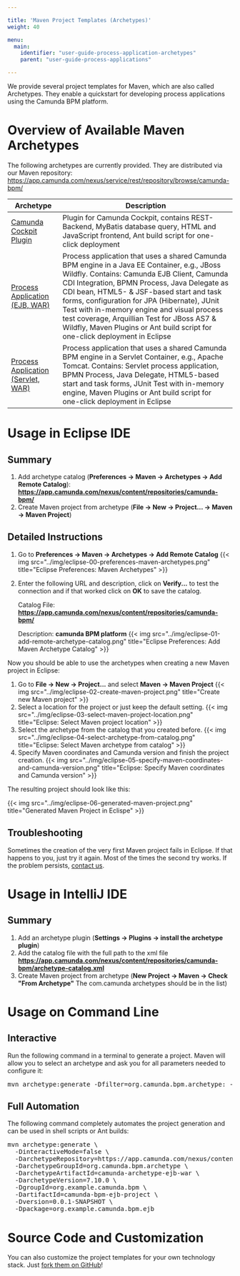 ```yaml
---

title: 'Maven Project Templates (Archetypes)'
weight: 40

menu:
  main:
    identifier: "user-guide-process-application-archetypes"
    parent: "user-guide-process-applications"

---
```


We provide several project templates for Maven, which are also called Archetypes.
They enable a quickstart for developing process applications using the Camunda BPM platform.


# Overview of Available Maven Archetypes

The following archetypes are currently provided. They are distributed via our Maven repository: https://app.camunda.com/nexus/service/rest/repository/browse/camunda-bpm/

<table class="table table-bordered">
  <thead>
    <tr><th>Archetype</th><th>Description</th></tr>
  </thead>
  <tbody>
    <tr>
      <td><a href="https://app.camunda.com/nexus/service/rest/repository/browse/camunda-bpm/org/camunda/bpm/archetype/camunda-archetype-cockpit-plugin/">Camunda Cockpit Plugin</a></td>
      <td>Plugin for Camunda Cockpit, contains REST-Backend, MyBatis database query, HTML and JavaScript frontend, Ant build script for one-click deployment</td>
    </tr>
    <tr>
      <td><a href="https://app.camunda.com/nexus/service/rest/repository/browse/camunda-bpm/org/camunda/bpm/archetype/camunda-archetype-ejb-war/">Process Application (EJB, WAR)</a></td>
      <td>Process application that uses a shared Camunda BPM engine in a Java EE Container, e.g., JBoss Wildfly.
          Contains: Camunda EJB Client, Camunda CDI Integration, BPMN Process, Java Delegate as CDI bean, HTML5- & JSF-based start and task forms,
          configuration for JPA (Hibernate), JUnit Test with in-memory engine and visual process test coverage, Arquillian Test for JBoss AS7 & Wildfly, Maven Plugins or Ant build script for one-click deployment in Eclipse</td>
    </tr>
    <tr>
      <td><a href="https://app.camunda.com/nexus/service/rest/repository/browse/camunda-bpm/org/camunda/bpm/archetype/camunda-archetype-servlet-war/">Process Application (Servlet, WAR)</a></td>
      <td>Process application that uses a shared Camunda BPM engine in a Servlet Container, e.g., Apache Tomcat.
          Contains: Servlet process application, BPMN Process, Java Delegate, HTML5-based start and task forms,
          JUnit Test with in-memory engine, Maven Plugins or Ant build script for one-click deployment in Eclipse</td>
    </tr>
  </tbody>
</table>


# Usage in Eclipse IDE

## Summary

1. Add archetype catalog (**Preferences -> Maven -> Archetypes -> Add Remote Catalog**):
    **https://app.camunda.com/nexus/content/repositories/camunda-bpm/**
2. Create Maven project from archetype (**File -> New -> Project... -> Maven -> Maven Project**)


## Detailed Instructions

1. Go to **Preferences -> Maven -> Archetypes -> Add Remote Catalog**
{{< img src="../img/eclipse-00-preferences-maven-archetypes.png" title="Eclipse Preferences: Maven Archetypes" >}}
2. Enter the following URL and description, click on **Verify...** to test the connection and if that worked click on **OK** to save the catalog.

    Catalog File: **https://app.camunda.com/nexus/content/repositories/camunda-bpm/**

    Description: **camunda BPM platform**
{{< img src="../img/eclipse-01-add-remote-archetype-catalog.png" title="Eclipse Preferences: Add Maven Archetype Catalog" >}}

Now you should be able to use the archetypes when creating a new Maven project in Eclipse:

1. Go to **File -> New -> Project...** and select **Maven -> Maven Project**
{{< img src="../img/eclipse-02-create-maven-project.png" title="Create new Maven project" >}}
2. Select a location for the project or just keep the default setting.
{{< img src="../img/eclipse-03-select-maven-project-location.png" title="Eclipse: Select Maven project location" >}}
3. Select the archetype from the catalog that you created before.
{{< img src="../img/eclipse-04-select-archetype-from-catalog.png" title="Eclipse: Select Maven archetype from catalog" >}}
4. Specify Maven coordinates and Camunda version and finish the project creation.
{{< img src="../img/eclipse-05-specify-maven-coordinates-and-camunda-version.png" title="Eclipse: Specify Maven coordinates and Camunda version" >}}

The resulting project should look like this:

{{< img src="../img/eclipse-06-generated-maven-project.png" title="Generated Maven Project in Eclispe" >}}


## Troubleshooting

Sometimes the creation of the very first Maven project fails in Eclipse. If that happens to you, just try it again. Most of the times the second try works. If the problem persists, [contact us](https://forum.camunda.org/).

# Usage in IntelliJ IDE

## Summary

1. Add an archetype plugin (**Settings -> Plugins -> install the archetype plugin**)
2. Add the catalog file with the full path to the xml file **https://app.camunda.com/nexus/content/repositories/camunda-bpm/archetype-catalog.xml**
3. Create Maven project from archetype (**New Project -> Maven -> Check "From Archetype"** The com.camunda archetypes should be in the list)

# Usage on Command Line

## Interactive

Run the following command in a terminal to generate a project. Maven will allow you to select an archetype and ask you for all parameters needed to configure it:

<pre class="console">
mvn archetype:generate -Dfilter=org.camunda.bpm.archetype: -DarchetypeCatalog=https://app.camunda.com/nexus/content/repositories/camunda-bpm
</pre>


## Full Automation

The following command completely automates the project generation and can be used in shell scripts or Ant builds:
<pre class="console">
mvn archetype:generate \
  -DinteractiveMode=false \
  -DarchetypeRepository=https://app.camunda.com/nexus/content/repositories/camunda-bpm \
  -DarchetypeGroupId=org.camunda.bpm.archetype \
  -DarchetypeArtifactId=camunda-archetype-ejb-war \
  -DarchetypeVersion=7.10.0 \
  -DgroupId=org.example.camunda.bpm \
  -DartifactId=camunda-bpm-ejb-project \
  -Dversion=0.0.1-SNAPSHOT \
  -Dpackage=org.example.camunda.bpm.ejb
</pre>


# Source Code and Customization

You can also customize the project templates for your own technology stack. Just [fork them on GitHub](https://github.com/camunda/camunda-archetypes)!
